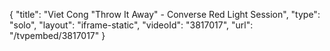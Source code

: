 {
    "title": "Viet Cong \"Throw It Away\" - Converse Red Light Session",
    "type": "solo",
    "layout": "iframe-static",
    "videoId": "3817017",
    "url": "\/tvpembed\/3817017"
}